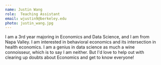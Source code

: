 ```yaml
---
name: Justin Wang
role:  Teaching Assistant
email: wjustin9@berkeley.edu
photo: justin_wang.jpg
---
```


I am a 3rd year majoring in Economics and Data Science, and I am from Napa Valley. I am interested in behavioral economics and its intersection in health economics. I am a genius in data science as much a wine connoisseur, which is to say I am neither. But I'd love to help out with clearing up doubts about Economics and get to know everyone!
